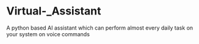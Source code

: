 # Virtual-_Assistant
A python based AI assistant which can perform almost every daily task on your system on voice commands
